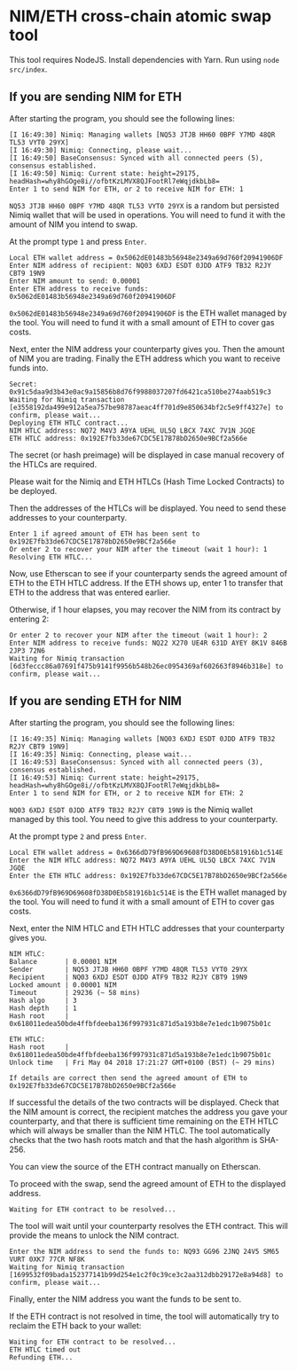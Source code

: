 # NIM/ETH cross-chain atomic swap tool

This tool requires NodeJS.
Install dependencies with Yarn.
Run using `node src/index`.

## If you are sending NIM for ETH

After starting the program, you should see the following lines:

```
[I 16:49:30] Nimiq: Managing wallets [NQ53 JTJB HH60 0BPF Y7MD 48QR TL53 VYT0 29YX]
[I 16:49:30] Nimiq: Connecting, please wait...
[I 16:49:50] BaseConsensus: Synced with all connected peers (5), consensus established.
[I 16:49:50] Nimiq: Current state: height=29175, headHash=why8hGOge8i//ofbtKzLMVX8QJFootRl7eWqjdkbLb8=
Enter 1 to send NIM for ETH, or 2 to receive NIM for ETH: 1
```

`NQ53 JTJB HH60 0BPF Y7MD 48QR TL53 VYT0 29YX` is a random but persisted Nimiq wallet that will be used in operations. You will need to fund it with the amount of NIM you intend to swap.

At the prompt type `1` and press `Enter`.

```
Local ETH wallet address = 0x5062dE01483b56948e2349a69d760f20941906DF
Enter NIM address of recipient: NQ03 6XDJ ESDT 0JDD ATF9 TB32 R2JY CBT9 19N9
Enter NIM amount to send: 0.00001
Enter ETH address to receive funds: 0x5062dE01483b56948e2349a69d760f20941906DF
```

`0x5062dE01483b56948e2349a69d760f20941906DF` is the ETH wallet managed by the tool. You will need to fund it with a small amount of ETH to cover gas costs.

Next, enter the NIM address your counterparty gives you. Then the amount of NIM you are trading. Finally the ETH address which you want to receive funds into.

```
Secret: 0x91c5daa9d3b43e0ac9a15856b8d76f9988037207fd6421ca510be274aab519c3
Waiting for Nimiq transaction [e3558192da499e912a5ea757be98787aeac4ff701d9e850634bf2c5e9ff4327e] to confirm, please wait...
Deploying ETH HTLC contract...
NIM HTLC address: NQ72 M4V3 A9YA UEHL UL5Q LBCX 74XC 7V1N JGQE
ETH HTLC address: 0x192E7fb33de67CDC5E17B78bD2650e9BCf2a566e
```

The secret (or hash preimage) will be displayed in case manual recovery of the HTLCs are required.

Please wait for the Nimiq and ETH HTLCs (Hash Time Locked Contracts) to be deployed.

Then the addresses of the HTLCs will be displayed. You need to send these addresses to your counterparty.

```
Enter 1 if agreed amount of ETH has been sent to 0x192E7fb33de67CDC5E17B78bD2650e9BCf2a566e
Or enter 2 to recover your NIM after the timeout (wait 1 hour): 1
Resolving ETH HTLC...
```

Now, use Etherscan to see if your counterparty sends the agreed amount of ETH to the ETH HTLC address. If the ETH shows up, enter 1 to transfer that ETH to the address that was entered earlier.

Otherwise, if 1 hour elapses, you may recover the NIM from its contract by entering 2:

```
Or enter 2 to recover your NIM after the timeout (wait 1 hour): 2
Enter NIM address to receive funds: NQ22 X270 UE4R 631D AYEY 8K1V 846B 2JP3 72N6
Waiting for Nimiq transaction [6d3feccc86a07691f475b9141f9956b548b26ec0954369af602663f8946b318e] to confirm, please wait...
```

## If you are sending ETH for NIM

After starting the program, you should see the following lines:

```
[I 16:49:35] Nimiq: Managing wallets [NQ03 6XDJ ESDT 0JDD ATF9 TB32 R2JY CBT9 19N9]
[I 16:49:35] Nimiq: Connecting, please wait...
[I 16:49:53] BaseConsensus: Synced with all connected peers (3), consensus established.
[I 16:49:53] Nimiq: Current state: height=29175, headHash=why8hGOge8i//ofbtKzLMVX8QJFootRl7eWqjdkbLb8=
Enter 1 to send NIM for ETH, or 2 to receive NIM for ETH: 2
```

`NQ03 6XDJ ESDT 0JDD ATF9 TB32 R2JY CBT9 19N9` is the Nimiq wallet managed by this tool. You need to give this address to your counterparty.

At the prompt type `2` and press `Enter`.

```
Local ETH wallet address = 0x6366dD79fB969D69608fD38D0Eb581916b1c514E
Enter the NIM HTLC address: NQ72 M4V3 A9YA UEHL UL5Q LBCX 74XC 7V1N JGQE
Enter the ETH HTLC address: 0x192E7fb33de67CDC5E17B78bD2650e9BCf2a566e
```

`0x6366dD79fB969D69608fD38D0Eb581916b1c514E` is the ETH wallet managed by the tool. You will need to fund it with a small amount of ETH to cover gas costs.

Next, enter the NIM HTLC and ETH HTLC addresses that your counterparty gives you.

```
NIM HTLC:
Balance       | 0.00001 NIM
Sender        | NQ53 JTJB HH60 0BPF Y7MD 48QR TL53 VYT0 29YX
Recipient     | NQ03 6XDJ ESDT 0JDD ATF9 TB32 R2JY CBT9 19N9
Locked amount | 0.00001 NIM
Timeout       | 29236 (~ 58 mins)
Hash algo     | 3
Hash depth    | 1
Hash root     | 0x618011edea50bde4ffbfdeeba136f997931c871d5a193b8e7e1edc1b9075b01c

ETH HTLC:
Hash root     | 0x618011edea50bde4ffbfdeeba136f997931c871d5a193b8e7e1edc1b9075b01c
Unlock time   | Fri May 04 2018 17:21:27 GMT+0100 (BST) (~ 29 mins)

If details are correct then send the agreed amount of ETH to 0x192E7fb33de67CDC5E17B78bD2650e9BCf2a566e
```

If successful the details of the two contracts will be displayed. Check that the NIM amount is correct, the recipient matches the address you gave your counterparty, and that there is sufficient time remaining on the ETH HTLC which will always be smaller than the NIM HTLC. The tool automatically checks that the two hash roots match and that the hash algorithm is SHA-256.

You can view the source of the ETH contract manually on Etherscan.

To proceed with the swap, send the agreed amount of ETH to the displayed address.

```
Waiting for ETH contract to be resolved...
```

The tool will wait until your counterparty resolves the ETH contract. This will provide the means to unlock the NIM contract.

```
Enter the NIM address to send the funds to: NQ93 GG96 2JNQ 24V5 SM65 VURT 0XK7 77CR NF8K
Waiting for Nimiq transaction [1699532f09bada152377141b99d254e1c2f0c39ce3c2aa312dbb29172e8a94d8] to confirm, please wait...
```

Finally, enter the NIM address you want the funds to be sent to.

If the ETH contract is not resolved in time, the tool will automatically try to reclaim the ETH back to your wallet:

```
Waiting for ETH contract to be resolved...
ETH HTLC timed out
Refunding ETH...
```
